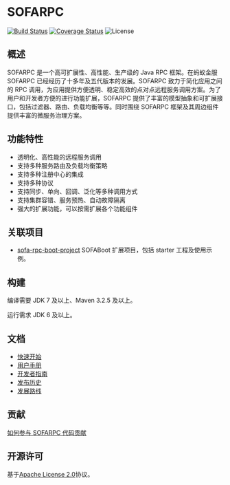 # SOFARPC

[![Build Status](https://travis-ci.org/alipay/sofa-rpc.svg?branch=master)](https://travis-ci.org/alipay/sofa-rpc)
[![Coverage Status](https://codecov.io/gh/alipay/sofa-rpc/branch/master/graph/badge.svg)](https://codecov.io/gh/alipay/sofa-rpc)
![License](https://img.shields.io/badge/license-Apache--2.0-green.svg)

## 概述

SOFARPC 是一个高可扩展性、高性能、生产级的 Java RPC 框架。在蚂蚁金服 SOFARPC 已经经历了十多年及五代版本的发展。SOFARPC 致力于简化应用之间的 RPC 调用，为应用提供方便透明、稳定高效的点对点远程服务调用方案。为了用户和开发者方便的进行功能扩展，SOFARPC 提供了丰富的模型抽象和可扩展接口，包括过滤器、路由、负载均衡等等。同时围绕 SOFARPC 框架及其周边组件提供丰富的微服务治理方案。

## 功能特性

- 透明化、高性能的远程服务调用
- 支持多种服务路由及负载均衡策略
- 支持多种注册中心的集成
- 支持多种协议
- 支持同步、单向、回调、泛化等多种调用方式
- 支持集群容错、服务预热、自动故障隔离
- 强大的扩展功能，可以按需扩展各个功能组件

## 关联项目

- [sofa-rpc-boot-project](https://github.com/alipay/sofa-rpc-boot-projects) SOFABoot 扩展项目，包括 starter 工程及使用示例。

## 构建

编译需要 JDK 7 及以上、Maven 3.2.5 及以上。

运行需求 JDK 6 及以上。

## 文档

- [快速开始](https://github.com/alipay/sofa-rpc/wiki/GettingStarted)
- [用户手册](https://github.com/alipay/sofa-rpc/wiki/UserGuide)
- [开发者指南](https://github.com/alipay/sofa-rpc/wiki/DeveloperGuide)
- [发布历史](https://github.com/alipay/sofa-rpc/wiki/ReleaseNotes)
- [发展路线](https://github.com/alipay/sofa-rpc/wiki/RoadMap)

## 贡献

[如何参与 SOFARPC 代码贡献](https://github.com/alipay/sofa-rpc/wiki/Contributing)

## 开源许可

基于[Apache License 2.0](https://github.com/alipay/sofa-rpc/blob/master/LICENSE)协议。
